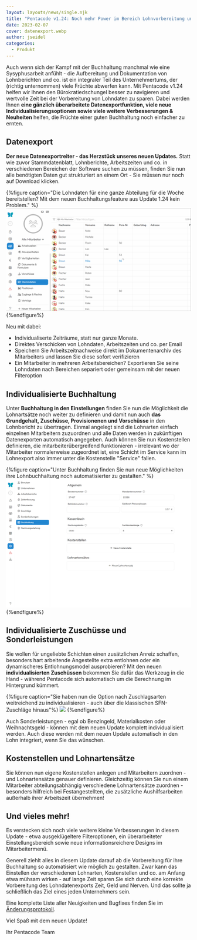 ```yaml
---
layout: layouts/news/single.njk
title: "Pentacode v1.24: Noch mehr Power im Bereich Lohnvorbereitung und Datenexport"
date: 2023-02-07
cover: datenexport.webp
author: jseidel
categories:
  - Produkt
---
```


Auch wenn sich der Kampf mit der Buchhaltung manchmal wie eine Sysyphusarbeit anfühlt - die Aufbereitung und Dokumentation von Lohnberichten und co. ist ein integraler Teil des Unternehmertums, der (richtig unternommen) viele Früchte abwerfen kann. 
Mit Pentacode v1.24 helfen wir Ihnen den Bürokratiedschungel besser zu navigieren und wertvolle Zeit bei der Vorbereitung von Lohndaten zu sparen. Dabei werden Ihnen **eine gänzlich überarbeitete Datenexportfunktion, viele neue Individualisierungsoptionen sowie viele weitere Verbesserungen & Neuheiten** helfen, die Früchte einer guten Buchhaltung noch einfacher zu ernten. 

## Datenexport

**Der neue Datenexportreiter - das Herzstück unseres neuen Updates.**
Statt wie zuvor Stammdatenblatt, Lohnberichte, Arbeitszeiten und co. in verschiedenen Bereichen der Software suchen zu müssen, finden Sie nun alle benötigten Daten gut strukturiert an einem Ort - Sie müssen nur noch auf Download klicken.

{%figure caption="Die Lohndaten für eine ganze Abteilung für die Woche bereitstellen? Mit dem neuen Buchhaltungsfeature aus Update 1.24 kein Problem." %}
<img src="lohnberichte.gif" alt="Animierter Screenshot der Datenexport-funktion." />
{%endfigure%}

Neu mit dabei: 
- Individualiserte Zeiträume, statt nur ganze Monate. 
- Direktes Verschicken von Lohndaten, Arbeitszeiten und co. per Email
- Speichern Sie Arbeitszeitnachweise direkt im Dokumentenarchiv des Mitarbeiters und lassen Sie diese sofort verifizieren
- Ein Mitarbeiter in mehreren Arbeitsbereichen? Exportieren Sie seine Lohndaten nach Bereichen separiert oder gemeinsam mit der neuen Filteroption


## Individualisierte Buchhaltung

Unter **Buchhaltung in den Einstellungen** finden Sie nun die Möglichkeit die Lohnartsätze noch weiter zu definieren und damit nun auch **das Grundgehalt, Zuschüsse, Provisionenen und Vorschüsse** in den Lohnbericht zu übertragen. Einmal angelegt sind die Lohnarten einfach einzelnen Mitarbeitern zuzuordnen und alle Daten werden in zukünftigen Datenexporten automatisch angegeben. 
Auch können Sie nun Kostenstellen definieren, die mitarbeiterübergreifend funktionieren - irrelevant wo der Mitarbeiter normalerweise zugeordnet ist, eine Schicht im Service kann im Lohnexport also immer unter die Kostenstelle "Service" fallen. 

{%figure caption="Unter Buchhaltung finden Sie nun neue Möglichkeiten ihre Lohnbuchhaltung noch automatisierter zu gestalten." %}
<img src="buchhaltung.webp"/>
{%endfigure%}

## Individualisierte Zuschüsse und Sonderleistungen

Sie wollen für ungeliebte Schichten einen zusätzlichen Anreiz schaffen, besonders hart arbeitende Angestellte extra entlohnen oder ein dynamischeres Entlohnungsmodel ausprobieren?
Mit den neuen **individualisierten Zuschüssen** bekommen Sie dafür das Werkzeug in die Hand - während Pentacode sich automatisch um die Berechnung im Hintergrund kümmert. 

{%figure caption="Sie haben nun die Option nach Zuschlagsarten weitreichend zu individualisieren - auch über die klassischen SFN-Zuschläge hinaus"%}
<img src="zuschläge.webp"/>
{%endfigure%}

Auch Sonderleistungen - egal ob Benzingeld, Materialkosten oder Weihnachtsgeld - können mit dem neuen Update komplett individualisiert werden. Auch diese werden mit dem neuen Update automatisch in den Lohn integriert, wenn Sie das wünschen. 

## Kostenstellen und Lohnartensätze

Sie können nun eigene Kostenstellen anlegen und Mitarbeitern zuordnen - und Lohnartensätze genauer definieren. Gleichzeitig können Sie nun einem Mitarbeiter abteilungsabhängig verschiedene Lohnartensätze zuordnen - besonders hilfreich bei Festangestellten, die zusätzliche Aushilfsarbeiten außerhalb ihrer Arbeitszeit übernehmen!

## Und vieles mehr!

Es verstecken sich noch viele weitere kleine Verbesserungen in diesem Update - etwa ausgeklügeltere Filteroptionen, ein überarbeiteter Einstellungsbereich sowie neue informationsreichere Designs im Mitarbeitermenü. 

Generell ziehlt alles in diesem Update darauf ab die Vorbereitung für ihre Buchhaltung so automatisiert wie möglich zu gestalten. Zwar kann das Einstellen der verschiedenen Lohnarten, Kostenstellen und co. am Anfang etwa mühsam wirken - auf lange Zeit sparen Sie sich durch eine korrekte Vorbereitung des Lohndatenexports Zeit, Geld und Nerven. Und das sollte ja schließlich das Ziel eines jeden Unternehmers sein. 

Eine komplette Liste aller Neuigkeiten und Bugfixes finden Sie im [Änderungsprotokoll](/hilfe/aenderungsprotokoll/#1.24.0).

Viel Spaß mit dem neuen Update!

Ihr Pentacode Team
